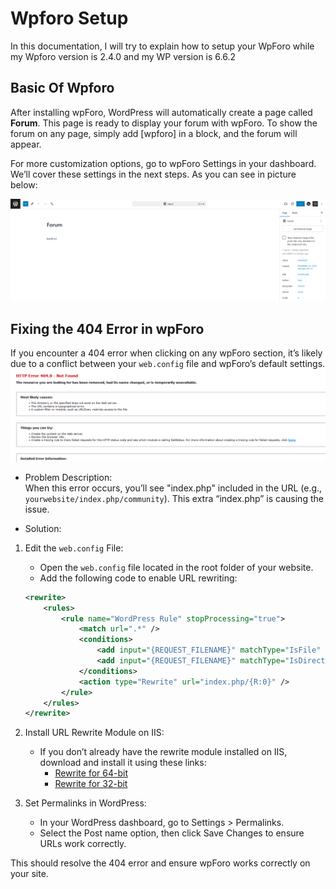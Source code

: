 # Wpforo Setup

In this documentation, I will try to explain how to setup your WpForo while my Wpforo version is 2.4.0 and my WP version is 6.6.2


## Basic Of Wpforo

After installing wpForo, WordPress will automatically create a page called **Forum**. This page is ready to display your forum with wpForo. To show the forum on any page, simply add [wpforo] in a block, and the forum will appear.

For more customization options, go to wpForo Settings in your dashboard. We’ll cover these settings in the next steps. As you can see in picture below:

![Wpforo Basic Setup](./images/wpforo%20basic%20setup.png)

## Fixing the 404 Error in wpForo

If you encounter a 404 error when clicking on any wpForo section, it’s likely due to a conflict between your `web.config` file and wpForo’s default settings.
![404 error in wpforo](./images/404%20error%20in%20wpforo.png)


- Problem Description:  
When this error occurs, you’ll see "index.php" included in the URL (e.g., `yourwebsite/index.php/community`). This extra “index.php” is causing the issue.

- Solution:

1. Edit the `web.config` File:
   - Open the `web.config` file located in the root folder of your website.
   - Add the following code to enable URL rewriting:

   ```xml
   <rewrite>
       <rules>
           <rule name="WordPress Rule" stopProcessing="true">
               <match url=".*" />
               <conditions>
                   <add input="{REQUEST_FILENAME}" matchType="IsFile" negate="true" />
                   <add input="{REQUEST_FILENAME}" matchType="IsDirectory" negate="true" />
               </conditions>
               <action type="Rewrite" url="index.php/{R:0}" />
           </rule>
       </rules>
   </rewrite>
   ```

2. Install URL Rewrite Module on IIS:
   - If you don’t already have the rewrite module installed on IIS, download and install it using these links:
     - [Rewrite for 64-bit](https://download.microsoft.com/download/1/2/8/128E2E22-C1B9-44A4-BE2A-5859ED1D4592/rewrite_amd64_en-US.msi)
     - [Rewrite for 32-bit](https://download.microsoft.com/download/D/8/1/D81E5DD6-1ABB-46B0-9B4B-21894E18B77F/rewrite_x86_en-US.msi)

3. Set Permalinks in WordPress:

    - In your WordPress dashboard, go to Settings > Permalinks.
    - Select the Post name option, then click Save Changes to ensure URLs work correctly.

This should resolve the 404 error and ensure wpForo works correctly on your site.